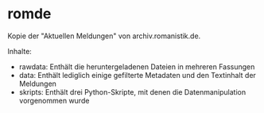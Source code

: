romde
=====

Kopie der "Aktuellen Meldungen" von archiv.romanistik.de. 

Inhalte: 

* rawdata: Enthält die heruntergeladenen Dateien in mehreren Fassungen
* data: Enthält lediglich einige gefilterte Metadaten und den Textinhalt der Meldungen
* skripts: Enthält drei Python-Skripte, mit denen die Datenmanipulation vorgenommen wurde 
